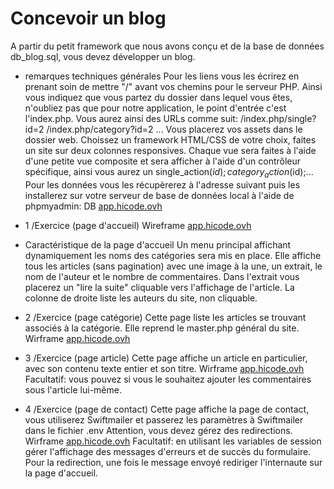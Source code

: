 # Concevoir un blog
A partir du petit framework que nous avons conçu et de la base de données db_blog.sql, vous devez développer un blog.

- remarques techniques générales
Pour les liens vous les écrirez en prenant soin de mettre "/" avant vos chemins pour le serveur PHP.
Ainsi vous indiquez que vous partez du dossier dans lequel vous êtes, n'oubliez pas que pour notre application, le point d'entrée c'est l'index.php. Vous aurez ainsi des URLs comme suit:
/index.php/single?id=2 
/index.php/category?id=2
...
Vous placerez vos assets dans le dossier web.
Choissez un framework HTML/CSS de votre choix, faites un site sur deux colonnes responsives.
Chaque vue sera faites à l'aide d'une petite vue composite et sera afficher à l'aide d'un contrôleur spécifique, ainsi vous aurez un single_action($id); category_action($id);...
Pour les données vous les récupèrerez à l'adresse suivant puis les installerez sur votre serveur de base de données local à l'aide de phpmyadmin:
DB [app.hicode.ovh](http://app.hicode.ovh/db_blog.zip)

* 1 /Exercice (page d'accueil)
Wireframe [app.hicode.ovh](http://app.hicode.ovh/)

- Caractéristique de la page d'accueil
Un menu principal affichant dynamiquement les noms des catégories sera mis en place.
Elle affiche tous les articles (sans pagination) avec une image à la une, un extrait, le nom de l'auteur et le nombre de commentaires.
Dans l'extrait vous placerez un "lire la suite" cliquable vers l'affichage de l'article.
La colonne de droite liste les auteurs du site, non cliquable.

* 2 /Exercice (page catégorie)
Cette page liste les articles se trouvant associés à la catégorie. Elle reprend le master.php général du site.
Wirframe [app.hicode.ovh](http://app.hicode.ovh/index.php/category?id=1) 

* 3 /Exercice (page article) 
Cette page affiche un article en particulier, avec son contenu texte entier et son titre.
Wirframe [app.hicode.ovh](http://app.hicode.ovh/index.php/single?id=3) 
Facultatif: vous pouvez si vous le souhaitez ajouter les commentaires sous l'article lui-même.

* 4 /Exercice (page de contact)
Cette page affiche la page de contact, vous utiliserez Swiftmailer et passerez les paramètres à Swiftmailer dans le fichier .env
Attention, vous devez gérez des redirections.
Wirframe [app.hicode.ovh](http://app.hicode.ovh/index.php/about) 
Facultatif: en utilisant les variables de session gérer l'affichage des messages d'erreurs et de succès du formulaire. Pour la redirection, une fois le message envoyé rediriger l'internaute sur la page d'accueil.